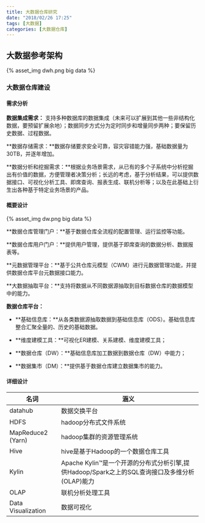 ```yaml
---
title: 大数据仓库研究
date: "2018/02/26 17:25"
tags: [大数据]
categories: [大数据仓库]
---
```


## 大数据参考架构
{% asset_img dwh.png big data %}

### 大数据仓库建设
#### 需求分析
**数据集成需求：** 支持多种数据库的数据集成（未来可以扩展到其他一些非结构化数据，要预留扩展余地）；数据同步方式分为定时同步和增量同步两种；要保留历史数据、过程数据。

**数据存储需求：**数据存储要求安全可靠，容灾容错能力强，基础数据量为30TB，并逐年增加。

**数据分析和挖掘需求：**根据业务场景需求，从已有的多个子系统中分析挖掘出有价值的数据，方便管理者决策分析；长远的考虑，基于分析结果，可以提供数据接口、可视化分析工具、即席查询、报表生成、联机分析等；以及在此基础上衍生出各种基于特定业务场景的产品。

#### 概要设计
{% asset_img dw.png big data %}

**数据仓库管理门户：**基于数据仓库全流程的配置管理、运行监控等功能。

**数据仓库用户门户：**提供用户管理，提供基于即席查询的数据分析、数据报表等。

**元数据管理平台：**基于公共仓库元模型（CWM）进行元数据管理功能，并提供数据仓库平台元数据接口能力。

**大数据抽取平台：**支持将数据从不同数据源抽取到目标数据仓库的数据模型中的能力。

**数据仓库平台：**

* **基础信息库：**从各类数据源抽取数据到基础信息库（ODS）。基础信息库整合汇聚全量的、历史的基础数据。

* **维度建模工具：**可视化ER建模、关系建模、维度建模工具；

* **数据仓库（DW）：**基础信息库加工数据到数据仓库（DW）中能力；

* **数据集市（DM）：**提供基于数据仓库建立数据集市的能力。

#### 详细设计
| 名词 | 涵义 |
| --- | --- |
|datahub|数据交换平台|
|HDFS|hadoop分布式文件系统|
|MapReduce2 (Yarn)|hadoop集群的资源管理系统|
|Hive|hive是基于Hadoop的一个数据仓库工具|
|Kylin|Apache Kylin™是一个开源的分布式分析引擎,提供Hadoop/Spark之上的SQL查询接口及多维分析(OLAP)能力|
|OLAP|联机分析处理工具|
|Data Visualization|数据可视化|






